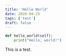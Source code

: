 ```yaml
---
title: 'Hello World'
date: 2020-04-25
tags: ['test']
draft: false
---
```


```python
def hello_world(self):
    print("Hello, world!")
```

This is a test.
